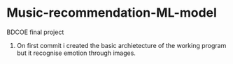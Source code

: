 # Music-recommendation-ML-model
BDCOE final project
1) On first commit i created the basic archietecture of the working program but it recognise emotion through images.

